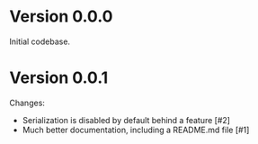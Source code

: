 # Version 0.0.0

Initial codebase.

# Version 0.0.1

Changes:
* Serialization is disabled by default behind a feature [#2]
* Much better documentation, including a README.md file [#1]
